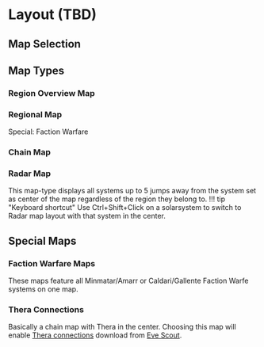# Layout (TBD)

## Map Selection 



## Map Types

### Region Overview Map


### Regional Map
Special: Faction Warfare

### Chain Map

### Radar Map
This map-type displays all systems up to 5 jumps away from the system set as center of the map regardless of the region they belong to.
!!! tip "Keyboard shortcut"
    Use Ctrl+Shift+Click on a solarsystem to switch to Radar map layout with that system in the center.
    
## Special Maps

### Faction Warfare Maps
These maps feature all Minmatar/Amarr or Caldari/Gallente Faction Warfe systems on one map. 
### Thera Connections
Basically a chain map with Thera in the center. Choosing this map will enable [Thera connections](https://eveeye.readthedocs.io/en/latest/map/misc/#Thera-Connections) download from [Eve Scout](https://www.eve-scout.com/).

<!--stackedit_data:
eyJoaXN0b3J5IjpbLTE3ODQzNzU1NDUsMTUxMTE4MjIyNSwtND
UwMjM2MjgyLDkxODUzNDQ3NCwxNDU5NDgxMzI2LC0xMjU0ODIx
NzI3XX0=
-->